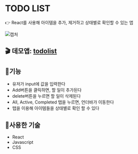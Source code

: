# TODO LIST
:point_right: React를 사용해 아이템을 추가, 제거하고 상태별로 확인할 수 있는 앱

![캡처](https://user-images.githubusercontent.com/117346671/230273726-13304cf7-22fa-4f86-980c-ba0d22817a81.PNG)

## :clapper: 데모앱: [todolist](https://grand-malasada-fee8b1.netlify.app/)

## :memo:기능
+ 유저가 input에 값을 입력한다
+ Add버튼을 클릭하면, 할 일이 추가된다
+ delete버튼을 누르면 할 일이 삭제된다
+ All, Active, Completed 탭을 누르면, 언더바가 이동한다
+ 탭을 이용해 아이템들을 상태별로 확인 할 수 있다

## :hammer:사용한 기술
+ React
+ Javascript
+ CSS

